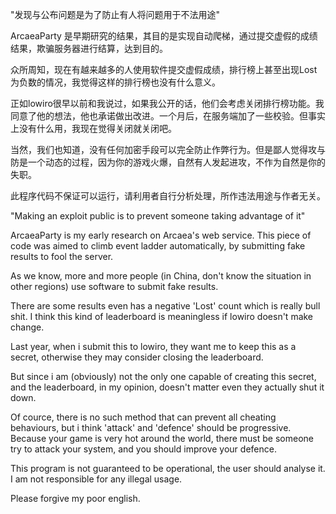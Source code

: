 "发现与公布问题是为了防止有人将问题用于不法用途"

ArcaeaParty 是早期研究的结果，其目的是实现自动爬梯，通过提交虚假的成绩结果，欺骗服务器进行结算，达到目的。

众所周知，现在有越来越多的人使用软件提交虚假成绩，排行榜上甚至出现Lost为负数的情况，我觉得这样的排行榜也没有什么意义。

正如lowiro很早以前和我说过，如果我公开的话，他们会考虑关闭排行榜功能。我同意了他的想法，他也承诺做出改进。一个月后，在服务端加了一些校验。但事实上没有什么用，我现在觉得关闭就关闭吧。

当然，我们也知道，没有任何加密手段可以完全防止作弊行为。但是鄙人觉得攻与防是一个动态的过程，因为你的游戏火爆，自然有人发起进攻，不作为自然是你的失职。

此程序代码不保证可以运行，请利用者自行分析处理，所作违法用途与作者无关。


"Making an exploit public is to prevent someone taking advantage of it"

ArcaeaParty is my early research on Arcaea's web service. This piece of code was aimed to climb event ladder automatically, by submitting fake results to fool the server.

As we know, more and more people (in China, don't know the situation in other regions) use software to submit fake results.

There are some results even has a negative 'Lost' count which is really bull shit. I think this kind of leaderboard is meaningless if lowiro doesn't make change.

Last year, when i submit this to lowiro, they want me to keep this as a secret, otherwise they may consider closing the leaderboard.

But since i am (obviously) not the only one capable of creating this secret, and the leaderboard, in my opinion, doesn't matter even they actually shut it down. 

Of cource, there is no such method that can prevent all cheating behaviours, but i think 'attack' and 'defence' should be progressive. Because your game is very hot around the world, there must be someone try to attack your system, and you should improve your defence.

This program is not guaranteed to be operational, the user should analyse it. I am not responsible for any illegal usage.

Please forgive my poor english.
